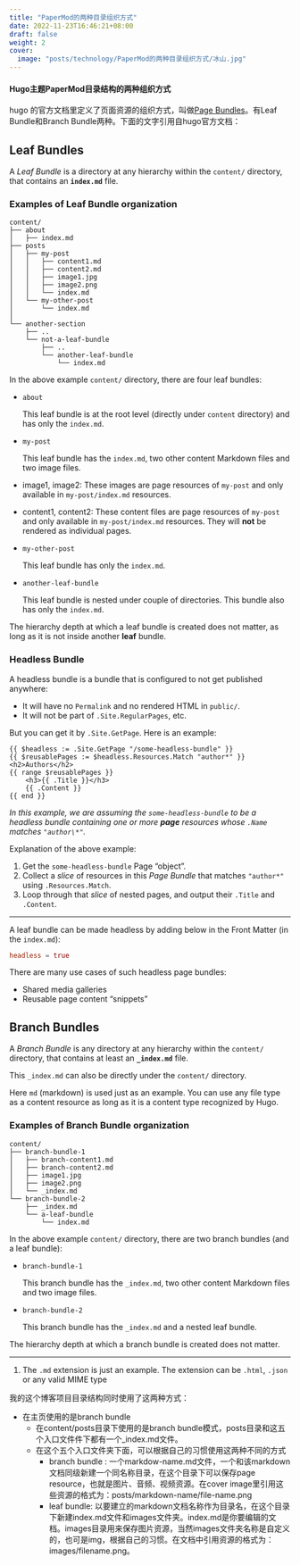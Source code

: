 ```yaml
---
title: "PaperMod的两种目录组织方式"
date: 2022-11-23T16:46:21+08:00
draft: false
weight: 2
cover: 
  image: "posts/technology/PaperMod的两种目录组织方式/冰山.jpg"
---
```


#### Hugo主题PaperMod目录结构的两种组织方式

hugo 的官方文档里定义了页面资源的组织方式，叫做[Page Bundles](https://gohugo.io/content-management/page-bundles/)。有Leaf Bundle和Branch Bundle两种。下面的文字引用自hugo官方文档：

## Leaf Bundles 

A *Leaf Bundle* is a directory at any hierarchy within the `content/` directory, that contains an **`index.md`** file.

### Examples of Leaf Bundle organization 

```text
content/
├── about
│   ├── index.md
├── posts
│   ├── my-post
│   │   ├── content1.md
│   │   ├── content2.md
│   │   ├── image1.jpg
│   │   ├── image2.png
│   │   └── index.md
│   └── my-other-post
│       └── index.md
│
└── another-section
    ├── ..
    └── not-a-leaf-bundle
        ├── ..
        └── another-leaf-bundle
            └── index.md
```

In the above example `content/` directory, there are four leaf bundles:

- `about`

  This leaf bundle is at the root level (directly under `content` directory) and has only the `index.md`.

- `my-post`

  This leaf bundle has the `index.md`, two other content Markdown files and two image files.

- image1, image2: These images are page resources of `my-post` and only available in `my-post/index.md` resources.
- content1, content2: These content files are page resources of `my-post` and only available in `my-post/index.md` resources. They will **not** be rendered as individual pages.

- `my-other-post`

  This leaf bundle has only the `index.md`.

- `another-leaf-bundle`

  This leaf bundle is nested under couple of directories. This bundle also has only the `index.md`.



The hierarchy depth at which a leaf bundle is created does not matter, as long as it is not inside another **leaf** bundle.

### Headless Bundle 

A headless bundle is a bundle that is configured to not get published anywhere:

- It will have no `Permalink` and no rendered HTML in `public/`.
- It will not be part of `.Site.RegularPages`, etc.

But you can get it by `.Site.GetPage`. Here is an example:

```go-html-template
{{ $headless := .Site.GetPage "/some-headless-bundle" }}
{{ $reusablePages := $headless.Resources.Match "author*" }}
<h2>Authors</h2>
{{ range $reusablePages }}
    <h3>{{ .Title }}</h3>
    {{ .Content }}
{{ end }}
```

*In this example, we are assuming the `some-headless-bundle` to be a headless bundle containing one or more **page** resources whose `.Name` matches `"author\*"`.*

Explanation of the above example:

1. Get the `some-headless-bundle` Page “object”.
2. Collect a *slice* of resources in this *Page Bundle* that matches `"author*"` using `.Resources.Match`.
3. Loop through that *slice* of nested pages, and output their `.Title` and `.Content`.

------

A leaf bundle can be made headless by adding below in the Front Matter (in the `index.md`):

```toml
headless = true
```

There are many use cases of such headless page bundles:

- Shared media galleries
- Reusable page content “snippets”

## Branch Bundles 

A *Branch Bundle* is any directory at any hierarchy within the `content/` directory, that contains at least an **`_index.md`** file.

This `_index.md` can also be directly under the `content/` directory.



Here `md` (markdown) is used just as an example. You can use any file type as a content resource as long as it is a content type recognized by Hugo.

### Examples of Branch Bundle organization 

```text
content/
├── branch-bundle-1
│   ├── branch-content1.md
│   ├── branch-content2.md
│   ├── image1.jpg
│   ├── image2.png
│   └── _index.md
└── branch-bundle-2
    ├── _index.md
    └── a-leaf-bundle
        └── index.md
```

In the above example `content/` directory, there are two branch bundles (and a leaf bundle):

- `branch-bundle-1`

  This branch bundle has the `_index.md`, two other content Markdown files and two image files.

- `branch-bundle-2`

  This branch bundle has the `_index.md` and a nested leaf bundle.



The hierarchy depth at which a branch bundle is created does not matter.

------

1. The `.md` extension is just an example. The extension can be `.html`, `.json` or any valid MIME type

我的这个博客项目目录结构同时使用了这两种方式：

* 在主页使用的是branch bundle
  * 在content/posts目录下使用的是branch bundle模式，posts目录和这五个入口文件件下都有一个_index.md文件。
  * 在这个五个入口文件夹下面，可以根据自己的习惯使用这两种不同的方式
    * branch bundle : 一个markdow-name.md文件，一个和该markdown文档同级新建一个同名称目录，在这个目录下可以保存page resource，也就是图片、音频、视频资源。在cover image里引用这些资源的格式为：posts/markdown-name/file-name.png
    * leaf bundle: 以要建立的markdown文档名称作为目录名，在这个目录下新建index.md文件和images文件夹。index.md是你要编辑的文档。images目录用来保存图片资源，当然images文件夹名称是自定义的，也可是img，根据自己的习惯。在文档中引用资源的格式为：images/filename.png。

